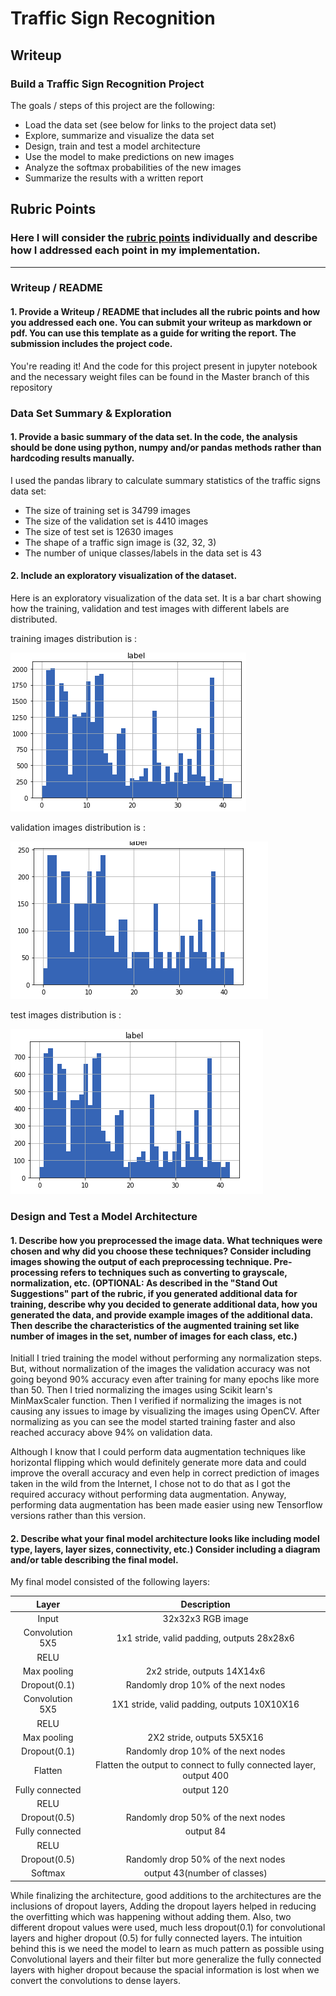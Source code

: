 # Traffic Sign Recognition

## Writeup

### Build a Traffic Sign Recognition Project

The goals / steps of this project are the following:

- Load the data set (see below for links to the project data set)
- Explore, summarize and visualize the data set
- Design, train and test a model architecture
- Use the model to make predictions on new images
- Analyze the softmax probabilities of the new images
- Summarize the results with a written report

[//]: # (Image References)

[image1]: ./examples/train_distribution.png "Visualization1"
[image_valid]: ./examples/validation_distribution.png "Visualization2"
[image_test]: ./examples/test_distribution.png "Visualization3"
[image2]: ./examples/grayscale.jpg "Grayscaling"
[image3]: ./examples/random_noise.jpg "Random Noise"
[image4]: ./examples/placeholder.png "Traffic Sign 1"
[image5]: ./examples/placeholder.png "Traffic Sign 2"
[image6]: ./examples/placeholder.png "Traffic Sign 3"
[image7]: ./examples/placeholder.png "Traffic Sign 4"
[image8]: ./examples/placeholder.png "Traffic Sign 5"

## Rubric Points
### Here I will consider the [rubric points](https://review.udacity.com/#!/rubrics/481/view) individually and describe how I addressed each point in my implementation.

---
### Writeup / README

#### 1. Provide a Writeup / README that includes all the rubric points and how you addressed each one. You can submit your writeup as markdown or pdf. You can use this template as a guide for writing the report. The submission includes the project code.

You're reading it! And the code for this project present in jupyter notebook and the necessary weight files can be found in the Master branch of this repository

### Data Set Summary & Exploration

#### 1. Provide a basic summary of the data set. In the code, the analysis should be done using python, numpy and/or pandas methods rather than hardcoding results manually.

I used the pandas library to calculate summary statistics of the traffic
signs data set:

* The size of training set is 34799 images
* The size of the validation set is 4410 images
* The size of test set is 12630 images
* The shape of a traffic sign image is (32, 32, 3)
* The number of unique classes/labels in the data set is 43

#### 2. Include an exploratory visualization of the dataset.

Here is an exploratory visualization of the data set. It is a bar chart showing how the training, validation and test images with different labels are distributed.

training images distribution is :

![train_distribution][image1]

validation images distribution is :

![validation_distribution][image_valid]

test images distribution is :

![test_distribution][image_test]


### Design and Test a Model Architecture

#### 1. Describe how you preprocessed the image data. What techniques were chosen and why did you choose these techniques? Consider including images showing the output of each preprocessing technique. Pre-processing refers to techniques such as converting to grayscale, normalization, etc. (OPTIONAL: As described in the "Stand Out Suggestions" part of the rubric, if you generated additional data for training, describe why you decided to generate additional data, how you generated the data, and provide example images of the additional data. Then describe the characteristics of the augmented training set like number of images in the set, number of images for each class, etc.)

Initiall I tried training the model without performing any normalization steps. But, without normalization of the images the validation accuracy was not going beyond 90% accuracy even after training for many epochs like more than 50. 
Then I tried normalizing the images using Scikit learn's MinMaxScaler function. Then I verified if normalizing the images is not causing any issues to image by visualizing the images using OpenCV. After normalizing as you can see the model started training faster and also reached accuracy above 94% on validation data.

Although I know that I could perform data augmentation techniques like horizontal flipping which would definitely generate more data and could improve the overall accuracy and even help in correct prediction of images taken in the wild from the Internet, I chose not to do that as I got the required accuracy without performing data augmentation. Anyway, performing data augmentation has been made easier using new Tensorflow versions rather than this version.

#### 2. Describe what your final model architecture looks like including model type, layers, layer sizes, connectivity, etc.) Consider including a diagram and/or table describing the final model.

My final model consisted of the following layers:

| Layer         		|     Description	        					| 
|:---------------------:|:---------------------------------------------:| 
| Input         		| 32x32x3 RGB image   							| 
| Convolution 5X5     	| 1x1 stride, valid padding, outputs 28x28x6 	|
| RELU					|												|
| Max pooling	      	| 2x2 stride,  outputs 14X14x6 				|
| Dropout(0.1)  |     Randomly drop 10% of the next nodes  |
| Convolution 5X5    | 1X1 stride, valid padding, outputs 10X10X16  |
| RELU |           |
| Max pooling         | 2X2 stride, outputs 5X5X16  |
| Dropout(0.1)  |    Randomly drop 10% of the next nodes|
| Flatten  | Flatten the output to connect to fully connected layer, output 400| 
| Fully connected		| output 120        									|
| RELU |        |
| Dropout(0.5)   |Randomly drop 50% of the next nodes  |
| Fully connected  |output 84  |
| RELU |       |
| Dropout(0.5)    |Randomly drop 50% of the next nodes  |
| Softmax				| output 43(number of classes)       									|

While finalizing the architecture, good additions to the architectures are the inclusions of dropout layers, Adding the dropout layers helped in reducing the overfitting which was happening without adding them. Also, two different dropout values were used, much less dropout(0.1) for convolutional layers and higher dropout (0.5) for fully connected layers. The intuition behind this is we need the model to learn as much pattern as possible using Convolutional layers and their filter but more generalize the fully connected layers with higher dropout because the spacial information is lost when we convert the convolutions to dense layers.
